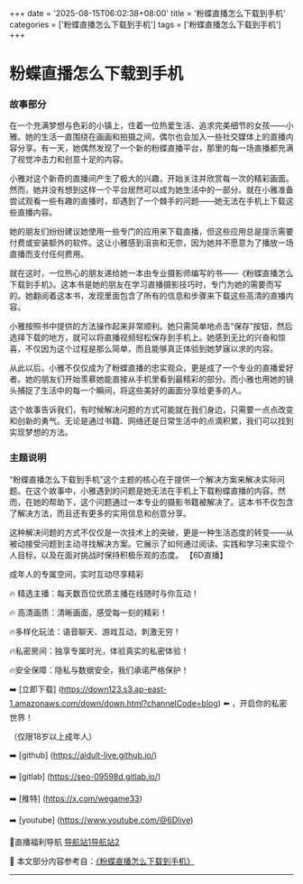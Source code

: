 +++
date = '2025-08-15T06:02:38+08:00'
title = '粉蝶直播怎么下载到手机'
categories = ['粉蝶直播怎么下载到手机']
tags = ['粉蝶直播怎么下载到手机']
+++

# 粉蝶直播怎么下载到手机

### 故事部分

在一个充满梦想与色彩的小镇上，住着一位热爱生活、追求完美细节的女孩——小雅。她的生活一直围绕在画画和拍摄之间，偶尔也会加入一些社交媒体上的直播内容分享。有一天，她偶然发现了一个新的粉蝶直播平台，那里的每一场直播都充满了视觉冲击力和创意十足的内容。

小雅对这个新奇的直播间产生了极大的兴趣，开始关注并欣赏每一次的精彩画面。然而，她并没有想到这样一个平台居然可以成为她生活中的一部分。就在小雅准备尝试观看一些有趣的直播时，却遇到了一个棘手的问题——她无法在手机上下载这些直播内容。

她的朋友们纷纷建议她使用一些专门的应用来下载直播，但这些应用总是提示需要付费或安装额外的软件。这让小雅感到沮丧和无奈，因为她并不愿意为了播放一场直播而支付任何费用。

就在这时，一位热心的朋友递给她一本由专业摄影师编写的书——《粉蝶直播怎么下载到手机》。这本书是她的朋友在学习直播摄影技巧时，专门为她的需要而写的。她翻阅着这本书，发现里面包含了所有的信息和步骤来下载这些高清的直播内容。

小雅按照书中提供的方法操作起来非常顺利。她只需简单地点击“保存”按钮，然后选择下载的地方，就可以将直播视频轻松保存到手机上。她感到无比的兴奋和惊喜，不仅因为这个过程是那么简单，而且能够真正体验到她梦寐以求的内容。

从此以后，小雅不仅仅成为了粉蝶直播的忠实观众，更是成了一个专业的直播爱好者。她的朋友们开始羡慕她能直接从手机里看到最精彩的部分。而小雅也用她的镜头捕捉了生活中的每一个瞬间，将这些美好的画面分享给更多的人。

这个故事告诉我们，有时候解决问题的方式可能就在我们身边，只需要一点点改变和创新的勇气。无论是通过书籍、网络还是日常生活中的点滴积累，我们可以找到实现梦想的方法。

### 主题说明

“粉蝶直播怎么下载到手机”这个主题的核心在于提供一个解决方案来解决实际问题。在这个故事中，小雅遇到的问题是她无法在手机上下载粉蝶直播的内容。然而，在她的帮助下，这个问题通过一本专业的摄影书籍被解决了。这本书不仅包含了解决方法，而且还有更多的实用信息和创意分享。

这种解决问题的方式不仅仅是一次技术上的突破，更是一种生活态度的转变——从被动接受问题到主动寻找解决方案。它展示了如何通过阅读、实践和学习来实现个人目标，以及在面对挑战时保持积极乐观的态度。
【6D直播】

 成年人的专属空间，实时互动尽享精彩

🔥 精选主播：每天数百位优质主播在线随时与你互动！

🔥 高清画质：清晰画面，感受每一刻的精彩！

🔥多样化玩法：语音聊天、游戏互动，刺激无穷！

🔥私密房间：独享专属时光，体验真实的私密体验！

🔥安全保障：隐私与数据安全，我们承诺严格保护！

➡️ [立即下载] (https://down123.s3.ap-east-1.amazonaws.com/down/down.html?channelCode=blog) ⬅️ ，开启你的私密世界！

 （仅限18岁以上成年人）

➡️ [github] (https://aldult-live.github.io/)

➡️ [gitlab] (https://seo-09598d.gitlab.io/)

➡️ [推特] (https://x.com/wegame33)

➡️ [youtube] (https://www.youtube.com/@6Dlive)

🔞直播福利导航   [导航站1](https://webstack-86085a.gitlab.io/)[导航站2](https://onlygit123-2.github.io/)

📘 本文部分内容参考自：[《粉蝶直播怎么下载到手机》](https://webstack-hugo-19.pages.dev/)

---
